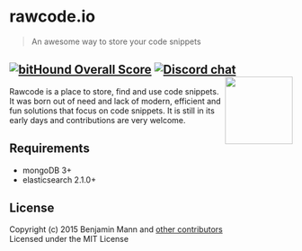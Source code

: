 # rawcode.io
> An awesome way to store your code snippets   

[![bitHound Overall Score](https://www.bithound.io/github/rawcodeio/rawcodeio/badges/score.svg)](https://www.bithound.io/github/rawcodeio/rawcodeio) [![Discord chat](https://img.shields.io/badge/discord-join%20chat%20%E2%86%92-brightgreen.svg?style=flat)](https://discordapp.com/channels/131293488078782464/131293488078782464)   
<img align="right" height="120" src="https://rawcode.io/img/logo_beta.png">
---
Rawcode is a place to store, find and use code snippets.
It was born out of need and lack of modern, efficient and fun solutions that focus on code snippets. It is still in its early days and contributions are very welcome.

## Requirements

- mongoDB 3+
- elasticsearch 2.1.0+


## License

Copyright (c) 2015 Benjamin Mann and [other contributors](https://github.com/rawcodeio/rawcodeio/graphs/contributors)   
Licensed under the MIT License

